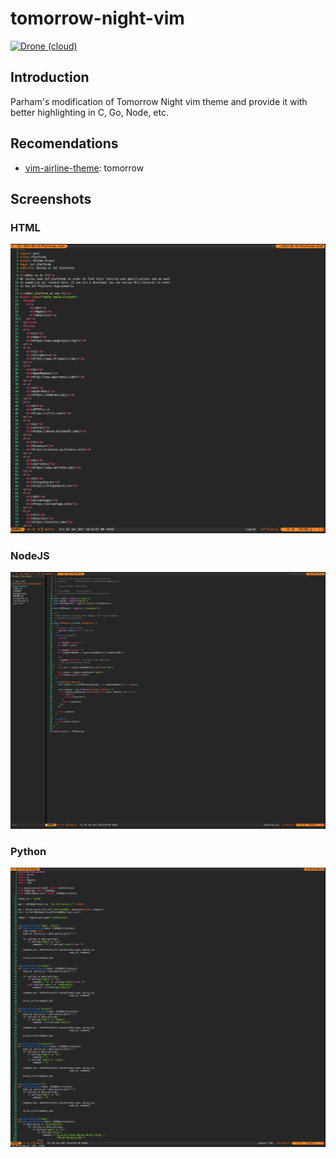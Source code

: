 # tomorrow-night-vim
[![Drone (cloud)](https://img.shields.io/drone/build/1995parham/tomorrow-night-vim.svg?style=flat-square)](https://cloud.drone.io/1995parham/tomorrow-night-vim)

## Introduction
Parham's modification of Tomorrow Night vim theme and provide it with better highlighting in C, Go, Node, etc.

## Recomendations
- [vim-airline-theme](https://github.com/vim-airline/vim-airline): tomorrow

## Screenshots
### HTML
![html sample](screenshots/html.png)

### NodeJS
![nodejs sample](screenshots/nodejs.png)

### Python
![python sample](screenshots/python.png)
